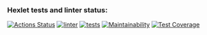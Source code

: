 ### Hexlet tests and linter status:
[![Actions Status](https://github.com/Kokorushka/frontend-project-lvl3/workflows/hexlet-check/badge.svg)](https://github.com/Kokorushka/frontend-project-lvl3/actions)
[![linter](https://github.com/Kokorushka/frontend-project-lvl3/actions/workflows/linter.yml/badge.svg)](https://github.com/Kokorushka/frontend-project-lvl3/actions/linter.yml)
[![tests](https://github.com/Kokorushka/frontend-project-lvl3/actions/workflows/tests.yml/badge.svg)](https://github.com/Kokorushka/frontend-project-lvl3/actions/tests.yml)
[![Maintainability](https://api.codeclimate.com/v1/badges/a5a9c8c8871bc2565000/maintainability)](https://codeclimate.com/github/Kokorushka/frontend-project-lvl3/maintainability)
[![Test Coverage](https://api.codeclimate.com/v1/badges/a5a9c8c8871bc2565000/test_coverage)](https://codeclimate.com/github/Kokorushka/frontend-project-lvl3/test_coverage)